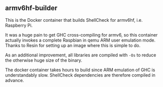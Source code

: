 ## armv6hf-builder

This is the Docker container that builds ShellCheck for armv6hf, i.e. Raspberry Pi.

It was a huge pain to get GHC cross-compiling for armv6, so this container
actually invokes a complete Raspbian in qemu ARM user emulation mode. Thanks to
Resin for setting up an image where this is simple to do.

As an additional improvement, all libraries are compiled with `-Os`
to reduce the otherwise huge size of the binary.

The docker container takes hours to build since ARM emulation of GHC is
understandably slow. ShellCheck dependencies are therefore compiled in advance.

